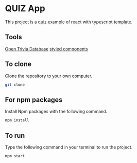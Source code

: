 # QUIZ App

This project is a quiz example of react with typescript template.

## Tools

[Open Trivia Database](https://opentdb.com/)
[styled components](https://styled-components.com/)

## To clone

Clone the repository to your own computer.

```bash
git clone 
```

## For npm packages

Install Npm packages with the following command.

```bash
npm install
```

## To run

Type the following command in your terminal to run the project.

```bash
npm start
```